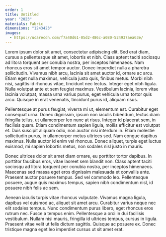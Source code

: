 ```yaml
---
order: 1
title: Untitled
year: "2023"
materials: Fabric
dimensions: "1243423"
images:
  - https://ucarecdn.com/f7a40d61-05d2-486c-a080-524937aea63e/
---
```

Lorem ipsum dolor sit amet, consectetur adipiscing elit. Sed erat diam, cursus a pellentesque sit amet, lobortis et nibh. Class aptent taciti sociosqu ad litora torquent per conubia nostra, per inceptos himenaeos. Nam rhoncus eros sit amet tempor auctor. Donec imperdiet nulla a pharetra sollicitudin. Vivamus nibh arcu, lacinia sit amet auctor id, ornare ac arcu. Etiam eget nulla maximus, vehicula justo quis, finibus metus. Morbi nibh nisi, sagittis id rhoncus vitae, tincidunt nec lectus. Integer eget nibh ligula. Nulla volutpat ante et sem feugiat maximus. Vestibulum lacinia, lorem vitae lacinia volutpat, massa urna varius purus, eget vehicula urna tortor quis arcu. Quisque in erat venenatis, tincidunt purus id, aliquam risus.

Pellentesque at purus feugiat, viverra mi ut, elementum est. Curabitur eget consequat urna. Donec dignissim, ipsum non iaculis bibendum, lectus diam fringilla tellus, ut ullamcorper leo nunc at risus. Integer id placerat sem, in facilisis quam. Etiam condimentum sapien ligula, mollis efficitur est volutpat et. Duis suscipit aliquam odio, non auctor nisi interdum in. Etiam molestie sollicitudin purus, in ullamcorper metus ultrices sed. Nam congue dapibus maximus. Nulla auctor id enim vel rhoncus. Donec aliquet, turpis eget luctus euismod, mi sapien lobortis metus, non sodales nisl justo in mauris.

Donec ultrices dolor sit amet diam ornare, eu porttitor tortor dapibus. In porttitor faucibus eros, vitae laoreet sem blandit non. Class aptent taciti sociosqu ad litora torquent per conubia nostra, per inceptos himenaeos. Maecenas sed massa eget eros dignissim malesuada et convallis ante. Praesent auctor posuere tempus. Sed vel commodo leo. Pellentesque posuere, augue quis maximus tempus, sapien nibh condimentum nisl, id posuere nibh felis ac sem.

Aenean iaculis turpis vitae rhoncus vulputate. Vivamus magna ligula, dapibus vel euismod ac, aliquet sit amet arcu. Curabitur varius neque nec elit sodales tempus. Nunc condimentum purus libero, eget rhoncus eros rutrum nec. Fusce a tempus enim. Pellentesque a orci in dui facilisis vestibulum. Nullam nisi mauris, fringilla id ultrices tempus, cursus in ligula. Praesent vitae velit ut felis dictum sagittis. Quisque ac posuere ex. Donec tristique magna eget leo imperdiet cursus ut sit amet erat.
